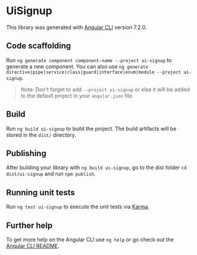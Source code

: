 # UiSignup

This library was generated with [Angular CLI](https://github.com/angular/angular-cli) version 7.2.0.

## Code scaffolding

Run `ng generate component component-name --project ui-signup` to generate a new component. You can also use `ng generate directive|pipe|service|class|guard|interface|enum|module --project ui-signup`.

> Note: Don't forget to add `--project ui-signup` or else it will be added to the default project in your `angular.json` file.

## Build

Run `ng build ui-signup` to build the project. The build artifacts will be stored in the `dist/` directory.

## Publishing

After building your library with `ng build ui-signup`, go to the dist folder `cd dist/ui-signup` and run `npm publish`.

## Running unit tests

Run `ng test ui-signup` to execute the unit tests via [Karma](https://karma-runner.github.io).

## Further help

To get more help on the Angular CLI use `ng help` or go check out the [Angular CLI README](https://github.com/angular/angular-cli/blob/master/README.md).
